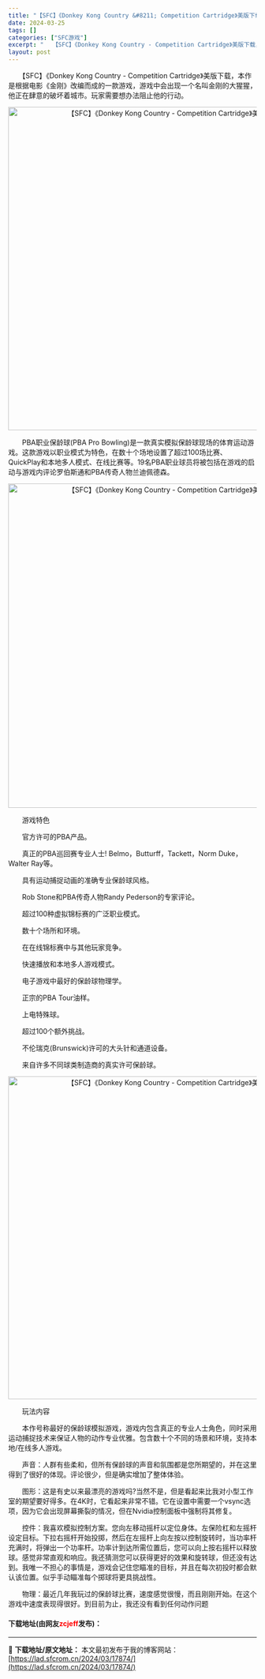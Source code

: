 ```yaml
---
title: "【SFC】《Donkey Kong Country &#8211; Competition Cartridge》美版下载"
date: 2024-03-25
tags: []
categories: ["SFC游戏"]
excerpt: "　　【SFC】《Donkey Kong Country - Competition Cartridge》美版下载，本作是根据电影《金刚》改编而成的一款游戏，游戏中会出现一个名叫金刚的大猩猩，他正在肆意的破坏着城市。玩家需要想办法阻止他的行动。 　　PBA职业保龄球(PBA Pro Bowling)是&hellip;"
layout: post
---
```


 <p>　　【SFC】《Donkey Kong Country - Competition Cartridge》美版下载，本作是根据电影《金刚》改编而成的一款游戏，游戏中会出现一个名叫金刚的大猩猩，他正在肆意的破坏着城市。玩家需要想办法阻止他的行动。</p> <p align="center"><img align="" border="0" src="https://lad.sfcrom.cn/wp-content/uploads/2024/03/20240324_6600b4beb1290.png" width="655" alt="【SFC】《Donkey Kong Country - Competition Cartridge》美版下载" /></p> <p>　　PBA职业保龄球(PBA Pro Bowling)是一款真实模拟保龄球现场的体育运动游戏。这款游戏以职业模式为特色，在数十个场地设置了超过100场比赛、QuickPlay和本地多人模式、在线比赛等。19名PBA职业球员将被包括在游戏的启动与游戏内评论罗伯斯通和PBA传奇人物兰迪佩德森。</p> <p align="center"><img align="" border="0" src="https://lad.sfcrom.cn/wp-content/uploads/2024/03/20240324_6600b4bfdd87b.png" width="657" alt="【SFC】《Donkey Kong Country - Competition Cartridge》美版下载" /></p> <p>　　游戏特色</p> <p>　　官方许可的PBA产品。</p> <p>　　真正的PBA巡回赛专业人士! Belmo，Butturff，Tackett，Norm Duke，Walter Ray等。</p> <p>　　具有运动捕捉动画的准确专业保龄球风格。</p> <p>　　Rob Stone和PBA传奇人物Randy Pederson的专家评论。</p> <p>　　超过100种虚拟锦标赛的广泛职业模式。</p> <p>　　数十个场所和环境。</p> <p>　　在在线锦标赛中与其他玩家竞争。</p> <p>　　快速播放和本地多人游戏模式。</p> <p>　　电子游戏中最好的保龄球物理学。</p> <p>　　正宗的PBA Tour油样。</p> <p>　　上电特殊球。</p> <p>　　超过100个额外挑战。</p> <p>　　不伦瑞克(Brunswick)许可的大头针和通道设备。</p> <p>　　来自许多不同球类制造商的真实许可保龄球。</p> <p align="center"><img align="" border="0" src="https://lad.sfcrom.cn/wp-content/uploads/2024/03/20240324_6600b4c13fb11.png" width="654" alt="【SFC】《Donkey Kong Country - Competition Cartridge》美版下载" /></p> <p>　　玩法内容</p> <p>　　本作号称最好的保龄球模拟游戏，游戏内包含真正的专业人士角色，同时采用运动捕捉技术来保证人物的动作专业优雅。包含数十个不同的场景和环境，支持本地/在线多人游戏。</p> <p>　　声音：人群有些柔和，但所有保龄球的声音和氛围都是您所期望的，并在这里得到了很好的体现。评论很少，但是确实增加了整体体验。</p> <p>　　图形：这是有史以来最漂亮的游戏吗?当然不是，但是看起来比我对小型工作室的期望要好得多。在4K时，它看起来非常不错。它在设置中需要一个vsync选项，因为它会出现屏幕撕裂的情况，但在Nvidia控制面板中强制将其修复。</p> <p>　　控件：我喜欢模拟控制方案。您向左移动摇杆以定位身体。左保险杠和左摇杆设定目标。下拉右摇杆开始投掷，然后在左摇杆上向左按以控制旋转时，当功率杆充满时，将弹出一个功率杆。功率计到达所需位置后，您可以向上按右摇杆以释放球。感觉非常直观和响应。我还猜测您可以获得更好的效果和旋转球，但还没有达到。我唯一不担心的事情是，游戏会记住您瞄准的目标，并且在每次初投时都会默认该位置。似乎手动瞄准每个掷球将更具挑战性。</p> <p>　　物理：最近几年我玩过的保龄球比赛，速度感觉很慢，而且刚刚开始。在这个游戏中速度表现得很好。到目前为止，我还没有看到任何动作问题</p> <p><h4>下载地址(由网友<font color="red">zcjeff</font>发布)：</h4></p> 

---
📖 **下载地址/原文地址：** 本文最初发布于我的博客网站：[https://lad.sfcrom.cn/2024/03/17874/](https://lad.sfcrom.cn/2024/03/17874/)
